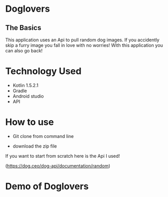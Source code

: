 # Doglovers

## The Basics 

This application uses an Api to pull random dog images. If you accidently skip a furry image you fall in love with no worries! With this application you can also go back!

# Technology Used

* Kotlin 1.5.2.1
* Gradle 
* Android studio
* API

# How to use

* Git clone from command line

* download the zip file

If you want to start from scratch here is the Api I used!

(https://dog.ceo/dog-api/documentation/random)

# Demo of Doglovers
